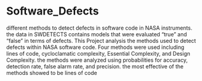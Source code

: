 # Software_Defects


different methods to detect defects in software code in NASA instruments. the data in SWDETECTS contains models that were evaluated “true” and “false” in terms of defects. 
This Project analysis the methods used to detect defects within NASA software code. Four methods were used including lines of code, cycloclamatic complexity, Essential Complexity, and Design Complexity. the methods were analyzed using probabilities for accuracy, detection rate, false alarm rate, and precision. the most effective of the methods showed to be lines of code

